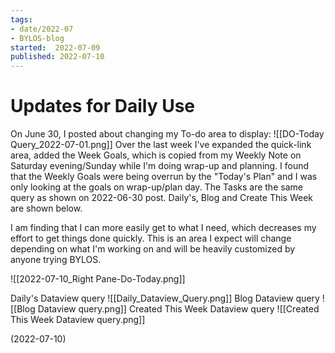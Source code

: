 ```yaml
---
tags:
- date/2022-07
- BYLOS-blog
started:  2022-07-09
published: 2022-07-10 
---
```

# Updates for Daily Use 

On June 30, I posted about changing my To-do area to display: 
![[DO-Today Query_2022-07-01.png]]
Over the last week I've expanded the quick-link area, added the Week Goals, which is copied from my Weekly Note on Saturday evening/Sunday while I'm doing wrap-up and planning. I found that the Weekly Goals were being overrun by the "Today's Plan" and I was only looking at the goals on wrap-up/plan day. The Tasks are the same query as shown on 2022-06-30 post. Daily's, Blog and Create This Week are shown below. 

I am finding that I can more easily get to what I need, which decreases my effort to get things done quickly. This is an area I expect will change depending on what I'm working on and will be heavily customized by anyone trying BYLOS.

![[2022-07-10_Right Pane-Do-Today.png]]

Daily's Dataview query
![[Daily_Dataview_Query.png]]
Blog Dataview query
![[Blog Dataview query.png]]
Created This Week Dataview query
![[Created This Week Dataview query.png]]

(2022-07-10)